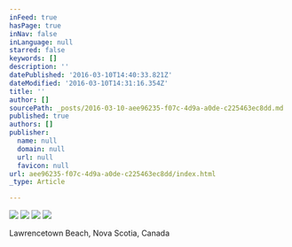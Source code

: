 ```yaml
---
inFeed: true
hasPage: true
inNav: false
inLanguage: null
starred: false
keywords: []
description: ''
datePublished: '2016-03-10T14:40:33.821Z'
dateModified: '2016-03-10T14:31:16.354Z'
title: ''
author: []
sourcePath: _posts/2016-03-10-aee96235-f07c-4d9a-a0de-c225463ec8dd.md
published: true
authors: []
publisher:
  name: null
  domain: null
  url: null
  favicon: null
url: aee96235-f07c-4d9a-a0de-c225463ec8dd/index.html
_type: Article

---
```

![](https://the-grid-user-content.s3-us-west-2.amazonaws.com/af9f9ada-9a33-4d84-ad3a-31d08e5828b2.jpg)
![](https://the-grid-user-content.s3-us-west-2.amazonaws.com/ca4ca697-93fd-4852-8cf6-28bcb8b3956c.jpg)
![](https://the-grid-user-content.s3-us-west-2.amazonaws.com/9de56cc6-7386-4057-b4fb-6b1172aade17.jpg)
![](https://the-grid-user-content.s3-us-west-2.amazonaws.com/2fe0304f-c546-48b8-94cc-d660784223ad.jpg)

Lawrencetown Beach, Nova Scotia, Canada